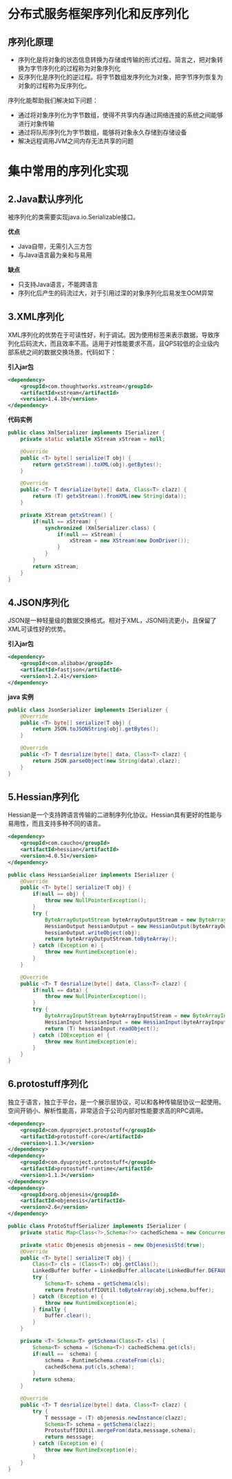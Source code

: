 # 分布式服务框架序列化和反序列化
## 序列化原理
+ 序列化是将对象的状态信息转换为存储或传输的形式过程。简言之，把对象转换为字节序列化的过程称为对象序列化
+ 反序列化是序列化的逆过程。将字节数组发序列化为对象，把字节序列恢复为对象的过程称为反序列化。

序列化能帮助我们解决如下问题：
- 通过将对象序列化为字节数组，使得不共享内存通过网络连接的系统之间能够进行对象传输
- 通过将队形序列化为字节数组，能够将对象永久存储到存储设备
- 解决远程调用JVM之间内存无法共享的问题

# 集中常用的序列化实现

## 2.Java默认序列化
被序列化的类需要实现java.io.Serializable接口。

**优点**

* Java自带，无需引入三方包
* 与Java语言最为亲和与易用

**缺点**

* 只支持Java语言，不能跨语言
* 序列化后产生的码流过大，对于引用过深的对象序列化后易发生OOM异常

## 3.XML序列化
XML序列化的优势在于可读性好，利于调试。因为使用标签来表示数据，导致序列化后码流大，而且效率不高。适用于对性能要求不高，且QPS较低的企业级内部系统之间的数据交换场景。代码如下：

**引入jar包**

```xml
<dependency>
    <groupId>com.thoughtworks.xstream</groupId>
    <artifactId>xstream</artifactId>
    <version>1.4.10</version>
</dependency>
```
**代码实例**

```java
public class XmlSerializer implements ISerializer {
    private static volatile XStream xStream = null;

    @Override
    public <T> byte[] serialize(T obj) {
        return getxStream().toXML(obj).getBytes();
    }

    @Override
    public <T> T desrialize(byte[] data, Class<T> clazz) {
        return (T) getxStream().fromXML(new String(data));
    }

    private XStream getxStream() {
        if(null == xStream) {
            synchronized (XmlSerializer.class) {
                if(null == xStream) {
                    xStream = new XStream(new DomDriver());
                }
            }
        }
        return xStream;
    }
}

```

## 4.JSON序列化
JSON是一种轻量级的数据交换格式。相对于XML，JSON码流更小，且保留了XML可读性好的优势。

**引入jar包**

```xml
<dependency>
    <groupId>com.alibaba</groupId>
    <artifactId>fastjson</artifactId>
    <version>1.2.41</version>
</dependency>
```

**java 实例**

```java
public class JsonSerializer implements ISerializer {
    @Override
    public <T> byte[] serialize(T obj) {
        return JSON.toJSONString(obj).getBytes();
    }

    @Override
    public <T> T desrialize(byte[] data, Class<T> clazz) {
        return JSON.parseObject(new String(data),clazz);
    }
}
```

## 5.Hessian序列化
Hessian是一个支持跨语言传输的二进制序列化协议。Hessian具有更好的性能与易用性，而且支持多种不同的语言。
```xml
<dependency>
    <groupId>com.caucho</groupId>
    <artifactId>hessian</artifactId>
    <version>4.0.51</version>
</dependency>
```
```java
public class HessianSeializer implements ISerializer {
    @Override
    public <T> byte[] serialize(T obj) {
        if(null == obj) {
            throw new NullPointerException();
        }
        try {
            ByteArrayOutputStream byteArrayOutputStream = new ByteArrayOutputStream();
            HessianOutput hessianOutput = new HessianOutput(byteArrayOutputStream);
            hessianOutput.writeObject(obj);
            return byteArrayOutputStream.toByteArray();
        } catch (Exception e) {
            throw new RuntimeException(e);
        }
    }

    @Override
    public <T> T desrialize(byte[] data, Class<T> clazz) {
        if(null == data) {
            throw new NullPointerException();
        }
        try {
            ByteArrayInputStream byteArrayInputStream = new ByteArrayInputStream(data);
            HessianInput hessianInput = new HessianInput(byteArrayInputStream);
            return (T) hessianInput.readObject();
        } catch (IOException e) {
            throw new RuntimeException(e);
        }
    }
}
```
## 6.protostuff序列化
独立于语言，独立于平台，是一个展示层协议，可以和各种传输层协议一起使用。空间开销小、解析性能高，非常适合于公司内部对性能要求高的RPC调用。
```xml
<dependency>
    <groupId>com.dyuproject.protostuff</groupId>
    <artifactId>protostuff-core</artifactId>
    <version>1.1.3</version>
</dependency>
<dependency>
    <groupId>com.dyuproject.protostuff</groupId>
    <artifactId>protostuff-runtime</artifactId>
    <version>1.1.3</version>
</dependency>
<dependency>
    <groupId>org.objenesis</groupId>
    <artifactId>objenesis</artifactId>
    <version>2.6</version>
</dependency>
```
```java
public class ProtoStuffSerializer implements ISerializer {
    private static Map<Class<?>,Schema<?>> cachedSchema = new ConcurrentHashMap<>();

    private static Objenesis objenesis = new ObjenesisStd(true);
    @Override
    public <T> byte[] serialize(T obj) {
        Class<T> cls = (Class<T>) obj.getClass();
        LinkedBuffer buffer = LinkedBuffer.allocate(LinkedBuffer.DEFAULT_BUFFER_SIZE);
        try {
            Schema<T> schema = getSchema(cls);
            return ProtostuffIOUtil.toByteArray(obj,schema,buffer);
        } catch (Exception e) {
            throw new RuntimeException(e);
        } finally {
            buffer.clear();
        }
    }

    private <T> Schema<T> getSchema(Class<T> cls) {
        Schema<T> schema = (Schema<T>) cachedSchema.get(cls);
        if(null ==  schema) {
            schema = RuntimeSchema.createFrom(cls);
            cachedSchema.put(cls,schema);
        }
        return schema;
    }

    @Override
    public <T> T desrialize(byte[] data, Class<T> clazz) {
        try {
            T messsage = (T) objenesis.newInstance(clazz);
            Schema<T> schema = getSchema(clazz);
            ProtostuffIOUtil.mergeFrom(data,messsage,schema);
            return messsage;
        } catch (Exception e) {
            throw new RuntimeException(e);
        }
    }
}
```




